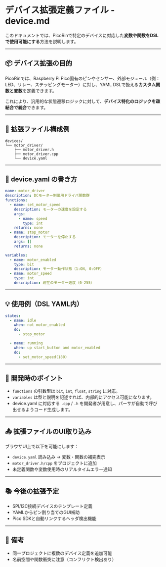 # デバイス拡張定義ファイル - device.md

このドキュメントでは、PicoRinで特定のデバイスに対応した**変数や関数をDSLで使用可能にする**方法を説明します。

---

## 📦 デバイス拡張の目的

PicoRinでは、Raspberry Pi Pico固有のピンやセンサー、外部モジュール（例：LED、リレー、ステッピングモーター）に対し、YAML DSLで扱える**カスタム関数と変数**を定義できます。

これにより、汎用的な状態遷移ロジックに対して、**デバイス特化のロジックを疎結合で統合**できます。

---

## 📁 拡張ファイル構成例

```
devices/
└── motor_driver/
    ├── motor_driver.h
    ├── motor_driver.cpp
    └── device.yaml
```

---

## 🔧 device.yaml の書き方

```yaml
name: motor_driver
description: DCモーター制御用ドライバ関数群
functions:
  - name: set_motor_speed
    description: モーターの速度を設定する
    args:
      - name: speed
        type: int
    returns: none
  - name: stop_motor
    description: モーターを停止する
    args: []
    returns: none

variables:
  - name: motor_enabled
    type: bit
    description: モーター動作状態（1:ON, 0:OFF）
  - name: motor_speed
    type: int
    description: 現在のモーター速度（0-255）
```

---

## 💡 使用例（DSL YAML内）

```yaml
states:
  - name: idle
    when: not motor_enabled
    do:
      - stop_motor

  - name: running
    when: up start_button and motor_enabled
    do:
      - set_motor_speed(180)
```

---

## 🧠 開発時のポイント

- `functions` の引数型は `bit`, `int`, `float`, `string` に対応。
- `variables` は型と説明を記述すれば、内部的にアクセス可能になります。
- device.yaml に対応する `.cpp` / `.h` を開発者が用意し、パーサが自動で呼び出せるようコード生成します。

---

## 📤 拡張ファイルのUI取り込み

ブラウザUI上で以下を可能にします：

- `device.yaml` 読み込み → 変数・関数の補完表示
- `motor_driver.h/cpp` をプロジェクトに追加
- 未定義関数や変数使用時のリアルタイムエラー通知

---

## 📚 今後の拡張予定

- SPI/I2C接続デバイスのテンプレート定義
- YAMLからピン割り当てのGUI補助
- Pico SDKと自動リンクするヘッダ検出機能

---

## 📝 備考

- 同一プロジェクトに複数のデバイス定義を追加可能
- 名前空間や関数衝突に注意（コンフリクト検出あり）

